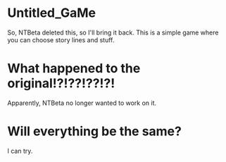 # Untitled_GaMe
So, NTBeta deleted this, so I'll bring it back. This is a simple game where you can choose story lines and stuff.

# What happened to the original!?!??!??!?!

Apparently, NTBeta no longer wanted to work on it.

# Will everything be the same?

I can try.
